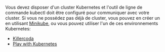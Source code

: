 Vous devez disposer d'un cluster Kubernetes et l'outil de ligne de commande kubectl doit être configuré pour communiquer avec votre cluster.
Si vous ne possédez pas déjà de cluster, vous pouvez en créer un en utilisant [Minikube](/docs/setup/minikube), ou vous pouvez utiliser l'un de ces environnements Kubernetes:

* [Killercoda](https://killercoda.com/playgrounds/scenario/kubernetes)
* [Play with Kubernetes](http://labs.play-with-k8s.com/)
